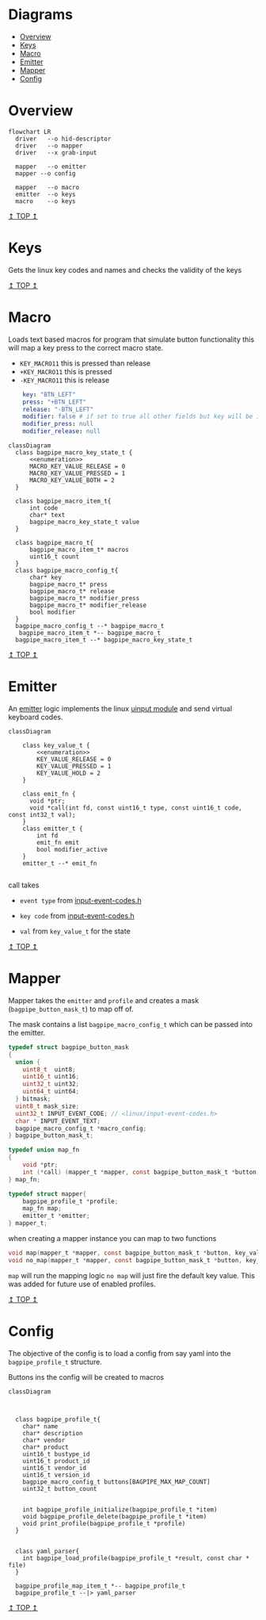 # Diagrams
* [Overview](#overview)
* [Keys](#keys)
* [Macro](#macro)
* [Emitter](#emitter)
* [Mapper](#mapper)
* [Config](#config)

# Overview
```mermaid
flowchart LR
  driver   --o hid-descriptor
  driver   --o mapper 
  driver   --x grab-input
  
  mapper   --o emitter
  mapper --o config
  
  mapper   --o macro
  emitter  --o keys
  macro    --o keys
```
[↥ TOP ↥](#diagrams)

# Keys
Gets the linux key codes and names and checks the validity of the keys

[↥ TOP ↥](#diagrams)
# Macro
Loads text based macros for program that simulate button functionality this will map a key press to the correct macro state. 

* `KEY_MACRO11` this is pressed than release
* `+KEY_MACRO11` this is pressed
* `-KEY_MACRO11` this is release

```yaml
    key: "BTN_LEFT" 
    press: "+BTN_LEFT"
    release: "-BTN_LEFT"
    modifier: false # if set to true all other fields but key will be ignored
    modifier_press: null
    modifier_release: null
```


```mermaid
classDiagram
  class bagpipe_macro_key_state_t {
      <<enumeration>>
      MACRO_KEY_VALUE_RELEASE = 0
      MACRO_KEY_VALUE_PRESSED = 1
      MACRO_KEY_VALUE_BOTH = 2
  } 

  class bagpipe_macro_item_t{
      int code
      char* text
      bagpipe_macro_key_state_t value
  } 

  class bagpipe_macro_t{
      bagpipe_macro_item_t* macros
      uint16_t count
  }
  class bagpipe_macro_config_t{
      char* key
      bagpipe_macro_t* press
      bagpipe_macro_t* release 
      bagpipe_macro_t* modifier_press 
      bagpipe_macro_t* modifier_release  
      bool modifier 
  }
  bagpipe_macro_config_t --* bagpipe_macro_t
   bagpipe_macro_item_t *-- bagpipe_macro_t
  bagpipe_macro_item_t --* bagpipe_macro_key_state_t

```
[↥ TOP ↥](#diagrams)

# Emitter
An [emitter](source/emitter.c) logic implements the linux [uinput module](https://www.kernel.org/doc/html/v4.12/input/uinput.html) and send virtual keyboard codes.

```mermaid
classDiagram

    class key_value_t {
        <<enumeration>>
        KEY_VALUE_RELEASE = 0
        KEY_VALUE_PRESSED = 1
        KEY_VALUE_HOLD = 2
    }
    
    class emit_fn {
      void *ptr;
      void *call(int fd, const uint16_t type, const uint16_t code, const int32_t val);
    }
    class emitter_t {
        int fd
        emit_fn emit
        bool modifier_active
    }
    emitter_t --* emit_fn
  
```

call takes 

* `event type` from [input-event-codes.h](https://github.com/torvalds/linux/blob/master/include/uapi/linux/input-event-codes.h)

* `key code` from [input-event-codes.h](https://github.com/torvalds/linux/blob/master/include/uapi/linux/input-event-codes.h)
* `val` from `key_value_t` for the state

[↥ TOP ↥](#diagrams)

# Mapper

Mapper takes the `emitter` and `profile` and creates a mask (`bagpipe_button_mask_t`) to map off of.

The mask contains a list `bagpipe_macro_config_t` which can be passed into the emitter. 



```c
typedef struct bagpipe_button_mask
{
  union {
    uint8_t  uint8;
    uint16_t uint16;
    uint32_t uint32;
    uint64_t uint64;
  } bitmask;
  uint8_t mask_size;
  uint32_t INPUT_EVENT_CODE; // <linux/input-event-codes.h>
  char * INPUT_EVENT_TEXT;
  bagpipe_macro_config_t *macro_config;
} bagpipe_button_mask_t;

typedef union map_fn
{
    void *ptr;
    int (*call) (mapper_t *mapper, const bagpipe_button_mask_t *button, key_value_t value);
} map_fn;

typedef struct mapper{
    bagpipe_profile_t *profile;
    map_fn map;
    emitter_t *emitter;
} mapper_t;
```

when creating a mapper instance you can map to two functions 

```c
void map(mapper_t *mapper, const bagpipe_button_mask_t *button, key_value_t value);
void no_map(mapper_t *mapper, const bagpipe_button_mask_t *button, key_value_t value);
```

`map` will run the mapping logic
`no map` will just fire the default key value. This was added for future use of enabled profiles.



[↥ TOP ↥](#diagrams)
# Config

The objective of the config is to load a config from say yaml into the `bagpipe_profile_t` structure.

Buttons ins the config will be created to macros

```mermaid
classDiagram



  class bagpipe_profile_t{
    char* name
    char* description
    char* vendor    
    char* product
    uint16_t bustype_id
    uint16_t product_id
    uint16_t vendor_id
    uint16_t version_id
    bagpipe_macro_config_t buttons[BAGPIPE_MAX_MAP_COUNT]
    uint32_t button_count


    int bagpipe_profile_initialize(bagpipe_profile_t *item)
    void bagpipe_profile_delete(bagpipe_profile_t *item)
    void print_profile(bagpipe_profile_t *profile)
  } 


  class yaml_parser{
    int bagpipe_load_profile(bagpipe_profile_t *result, const char * file)
  }

  bagpipe_profile_map_item_t *-- bagpipe_profile_t  
  bagpipe_profile_t --|> yaml_parser
```
[↥ TOP ↥](#diagrams)
